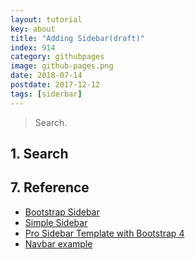 ```yaml
---
layout: tutorial
key: about
title: "Adding Sidebar(draft)"
index: 914
category: githubpages
image: github-pages.png
date: 2018-07-14
postdate: 2017-12-12
tags: [siderbar]
---
```


> Search.

## 1. Search


## 7. Reference
* [Bootstrap Sidebar](https://bootstrapious.com/p/bootstrap-sidebar)
* [Simple Sidebar](https://startbootstrap.com/previews/simple-sidebar/)
* [Pro Sidebar Template with Bootstrap 4](https://bootsnipp.com/snippets/Q0dAX)
* [Navbar example](https://getbootstrap.com/docs/4.1/examples/navbar-static/?)
